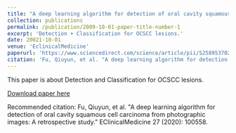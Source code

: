 ```yaml
---
title: "A deep learning algorithm for detection of oral cavity squamous cell carcinoma from photographic images: A retrospective study"
collection: publications
permalink: /publication/2009-10-01-paper-title-number-1
excerpt: 'Detection + Classification for OCSCC lesions.'
date: 20021-10-01
venue: 'EclinicalMedicine'
paperurl: 'https://www.sciencedirect.com/science/article/pii/S2589537020303023'
citation: 'Fu, Qiuyun, et al. "A deep learning algorithm for detection of oral cavity squamous cell carcinoma from photographic images: A retrospective study." EClinicalMedicine 27 (2020): 100558.'
---
```

This paper is about Detection and Classification for OCSCC lesions.

[Download paper here](https://www.sciencedirect.com/sdfe/reader/pii/S2589537020303023/pdf)

Recommended citation: Fu, Qiuyun, et al. "A deep learning algorithm for detection of oral cavity squamous cell carcinoma from photographic images: A retrospective study." EClinicalMedicine 27 (2020): 100558.
